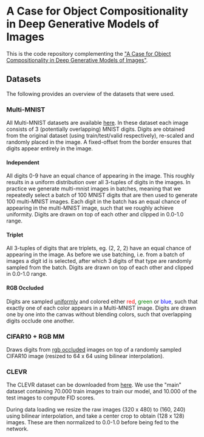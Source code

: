 # A Case for Object Compositionality in Deep Generative Models of Images

This is the code repository complementing the
["A Case for Object Compositionality in Deep Generative Models of Images"](todo).

## Datasets

The following provides an overview of the datasets that were used.

### Multi-MNIST

All Multi-MNIST datasets are available [here](todo). In these dataset each image
consists of 3 (potentially overlapping) MNIST digits. Digits are obtained from
the original dataset (using train/test/valid respectively), re-scaled and
randomly placed in the image. A fixed-offset from the border ensures that digits
appear entirely in the image.

#### Independent

All digits 0-9 have an equal chance of appearing in the image. This roughly
results in a uniform distribution over all 3-tuples of digits in the images. In
practice we generate multi-mnist images in batches, meaning that we repeatedly
select a batch of 100 MNIST digits that are then used to generate 100
multi-MNIST images. Each digit in the batch has an equal chance of appearing in
the multi-MNIST image, such that we roughly achieve uniformity. Digits are drawn
on top of each other and clipped in 0.0-1.0 range.

#### Triplet

All 3-tuples of digits that are triplets, eg. (2, 2, 2) have an equal chance of
appearing in the image. As before we use batching, i.e. from a batch of images a
digit id is selected, after which 3 digits of that type are randomly sampled
from the batch. Digits are drawn on top of each other and clipped in 0.0-1.0
range.

#### RGB Occluded

Digits are sampled [uniformly](#uniform) and colored either
<span style="color:red">red</span>, <span style="color:green">green</span> or
<span style="color:blue">blue</span>, such that exactly one of each color
appears in a Multi-MNIST image. Digits are drawn one by one into the canvas
without blending colors, such that overlapping digits occlude one another.

### CIFAR10 + RGB MM

Draws digits from [rgb occluded](#rgb-occluded) images on top of a randomly
sampled CIFAR10 image (resized to 64 x 64 using bilinear interpolation).

### CLEVR

The CLEVR dataset can be downloaded from
[here](https://cs.stanford.edu/people/jcjohns/clevr/). We use the "main" dataset
containing 70.000 train images to train our model, and 10.000 of the test images
to compute FID scores.

During data loading we resize the raw images (320 x 480) to (160, 240) using
bilinear interpolation, and take a center crop to obtain (128 x 128) images.
These are then normalized to 0.0-1.0 before being fed to the network.
